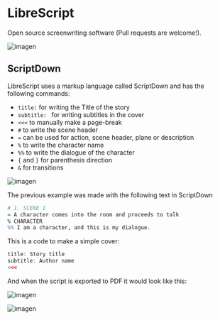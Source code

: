 # LibreScript
Open source screenwriting software (Pull requests are welcome!).

![imagen](https://github.com/Kuvrot/LibreScript/assets/23508114/128d9342-d9f1-48ad-8025-28f96a4788e7)

## ScriptDown
LibreScript uses a markup language called ScriptDown and has the following commands:
- `title:` for writing the Title of the story
- `subtitle: ` for writing subtitles in the cover
- `<<<` to manually make a page-break
- `#` to write the scene header
- `=` can be used for action, scene header, plane or description
- `%` to write the character name
- `%%` to write the dialogue of the character
- `{` and `}` for parenthesis direction
- `&` for transitions

![imagen](https://github.com/Kuvrot/LibreScript/assets/23508114/d25b7fd3-25dd-44b0-97b3-bd69c14b0bf3)

The previous example was made with the following text in ScriptDown
```r
# 1. SCENE 1
= A character comes into the room and proceeds to talk
% CHARACTER
%% I am a character, and this is my dialogue.
```

This is a code to make a simple cover:
```r
title: Story title
subtitle: Author name
<<<		
```

And when the script is exported to PDF it would look like this:

![imagen](https://github.com/Kuvrot/LibreScript/assets/23508114/028ee66f-c0ed-4c57-bea7-26d5fa8b700c)

![imagen](https://github.com/Kuvrot/LibreScript/assets/23508114/90d6fd75-84f6-4db5-be23-98280bcbc7ba)



